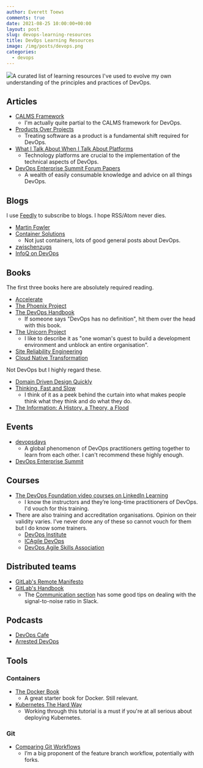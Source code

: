 ```yaml
---
author: Everett Toews
comments: true
date: 2021-08-25 10:00:00+00:00
layout: post
slug: devops-learning-resources
title: DevOps Learning Resources
image: /img/posts/devops.png
categories:
  - devops
---
```

<img class="img-right" src="{{ page.image }}"/>A curated list of learning resources I've used to evolve my own understanding of the principles and practices of DevOps.

<!--more-->

## Articles

* [CALMS Framework](https://www.atlassian.com/devops/frameworks/calms-framework)
  * I'm actually quite partial to the CALMS framework for DevOps.
* [Products Over Projects](https://martinfowler.com/articles/products-over-projects.html)
  * Treating software as a product is a fundamental shift required for DevOps.
* [What I Talk About When I Talk About Platforms](https://martinfowler.com/articles/talk-about-platforms.html)
  * Technology platforms are crucial to the implementation of the technical aspects of DevOps.
* [DevOps Enterprise Summit Forum Papers](https://itrevolution.com/forum-papers/)
  * A wealth of easily consumable knowledge and advice on all things DevOps.

## Blogs

I use [Feedly](https://feedly.com/) to subscribe to blogs. I hope RSS/Atom never dies.

* [Martin Fowler](https://martinfowler.com/)
* [Container Solutions](https://container-solutions.com/blog/)
  * Not just containers, lots of good general posts about DevOps.
* [zwischenzugs](https://zwischenzugs.com/)
* [InfoQ on DevOps](https://www.infoq.com/Devops/articles/)

## Books

The first three books here are absolutely required reading.

* [Accelerate](https://itrevolution.com/book/accelerate/)
* [The Phoenix Project](https://itrevolution.com/book/the-phoenix-project/)
* [The DevOps Handbook](https://itrevolution.com/book/the-devops-handbook/)
  * If someone says "DevOps has no definition", hit them over the head with this book.
* [The Unicorn Project](https://itrevolution.com/the-unicorn-project/)
  * I like to describe it as "one woman's quest to build a development environment and unblock an entire organisation".
* [Site Reliability Engineering](https://landing.google.com/sre/books/)
* [Cloud Native Transformation](https://info.container-solutions.com/cloud-native-transformation-oreillly-book)

Not DevOps but I highly regard these.

* [Domain Driven Design Quickly](https://www.infoq.com/minibooks/domain-driven-design-quickly/)
* [Thinking, Fast and Slow](https://en.wikipedia.org/wiki/Thinking,_Fast_and_Slow)
  * I think of it as a peek behind the curtain into what makes people think what they think and do what they do.
* [The Information: A History, a Theory, a Flood](https://en.wikipedia.org/wiki/The_Information:_A_History,_a_Theory,_a_Flood)

## Events

* [devopsdays](https://devopsdays.org/)
  * A global phenomenon of DevOps practitioners getting together to learn from each other. I can't recommend these highly enough.
* [DevOps Enterprise Summit](https://events.itrevolution.com/)

## Courses

* [The DevOps Foundation video courses on LinkedIn Learning](https://www.linkedin.com/learning/devops-foundations)
  * I know the instructors and they’re long-time practitioners of DevOps. I'd vouch for this training.
* There are also training and accreditation organisations. Opinion on their validity varies. I’ve never done any of these so cannot vouch for them but I do know some trainers.
  * [DevOps Institute](https://devopsinstitute.com/)
  * [ICAgile DevOps](https://www.icagile.com/Learning-Roadmap/DevOps)
  * [DevOps Agile Skills Association](https://www.devopsagileskills.org/)

## Distributed teams

* [GitLab's Remote Manifesto](https://about.gitlab.com/2015/04/08/the-remote-manifesto/)
* [GitLab's Handbook](https://about.gitlab.com/handbook/)
  * The [Communication section](https://about.gitlab.com/handbook/communication) has some good tips on dealing with the signal-to-noise ratio in Slack.

## Podcasts

* [DevOps Cafe](http://devopscafe.org/)
* [Arrested DevOps](https://www.arresteddevops.com/)

## Tools

### Containers

* [The Docker Book](https://dockerbook.com/)
  * A great starter book for Docker. Still relevant.
* [Kubernetes The Hard Way](https://github.com/kelseyhightower/kubernetes-the-hard-way)
  * Working through this tutorial is a must if you're at all serious about deploying Kubernetes.

### Git

* [Comparing Git Workflows](https://www.atlassian.com/git/tutorials/comparing-workflows)
  * I’m a big proponent of the feature branch workflow, potentially with forks.
